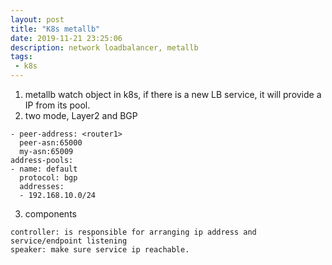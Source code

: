 ```yaml
---
layout: post
title: "K8s metallb"
date: 2019-11-21 23:25:06
description: network loadbalancer, metallb
tags:
 - k8s
---
```


1. metallb watch object in k8s, if there is a new LB service, it will provide a IP from its pool.
2. two mode, Layer2 and BGP
```
- peer-address: <router1>
  peer-asn:65000
  my-asn:65009
address-pools:
- name: default
  protocol: bgp
  addresses:
  - 192.168.10.0/24
```
3. components
```
controller: is responsible for arranging ip address and service/endpoint listening
speaker: make sure service ip reachable.
```

